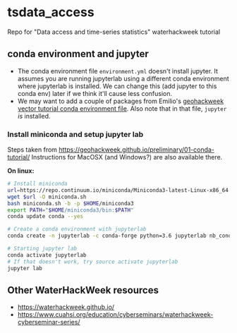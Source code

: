 # tsdata_access
Repo for "Data access and time-series statistics" waterhackweek tutorial

## conda environment and jupyter

- The conda environment file `environment.yml` doesn't install jupyter. It assumes you are running jupyterlab using a different conda environment where jupyterlab is installed. We can change this (add jupyter to this conda env) later if we think it'll cause less confusion.
- We may want to add a couple of packages from Emilio's [geohackweek vector tutorial conda environment file](https://github.com/geohackweek/tutorial_contents/blob/master/vector/environment.yml). Also note that in that file, `jupyter` *is* installed.

### Install miniconda and setup jupyter lab
Steps taken from https://geohackweek.github.io/preliminary/01-conda-tutorial/
Instructions for MacOSX (and Windows?) are also available there.

**On linux:**
```bash
# Install miniconda
url=https://repo.continuum.io/miniconda/Miniconda3-latest-Linux-x86_64.sh
wget $url -O miniconda.sh
bash miniconda.sh -b -p $HOME/miniconda3
export PATH="$HOME/miniconda3/bin:$PATH"
conda update conda --yes

# Create a conda environment with jupyterlab
conda create -n jupyterlab -c conda-forge python=3.6 jupyterlab nb_conda_kernels

# Starting jupyter lab
conda activate jupyterlab
# If that doesn't work, try source activate jupyterlab
jupyter lab
```


## Other WaterHackWeek resources
- https://waterhackweek.github.io/
- https://www.cuahsi.org/education/cyberseminars/waterhackweek-cyberseminar-series/

